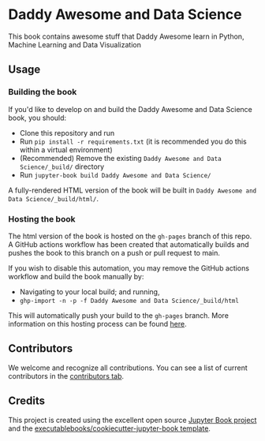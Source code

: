 # Daddy Awesome and Data Science

This book contains awesome stuff that Daddy Awesome learn in Python, Machine Learning and Data Visualization

## Usage

### Building the book

If you'd like to develop on and build the Daddy Awesome and Data Science book, you should:

- Clone this repository and run
- Run `pip install -r requirements.txt` (it is recommended you do this within a virtual environment)
- (Recommended) Remove the existing `Daddy Awesome and Data Science/_build/` directory
- Run `jupyter-book build Daddy Awesome and Data Science/`

A fully-rendered HTML version of the book will be built in `Daddy Awesome and Data Science/_build/html/`.

### Hosting the book

The html version of the book is hosted on the `gh-pages` branch of this repo. A GitHub actions workflow has been created that automatically builds and pushes the book to this branch on a push or pull request to main.

If you wish to disable this automation, you may remove the GitHub actions workflow and build the book manually by:

- Navigating to your local build; and running,
- `ghp-import -n -p -f Daddy Awesome and Data Science/_build/html`

This will automatically push your build to the `gh-pages` branch. More information on this hosting process can be found [here](https://jupyterbook.org/publish/gh-pages.html#manually-host-your-book-with-github-pages).

## Contributors

We welcome and recognize all contributions. You can see a list of current contributors in the [contributors tab](https://github.com/daddyawesome/notebooks/graphs/contributors).

## Credits

This project is created using the excellent open source [Jupyter Book project](https://jupyterbook.org/) and the [executablebooks/cookiecutter-jupyter-book template](https://github.com/executablebooks/cookiecutter-jupyter-book).
